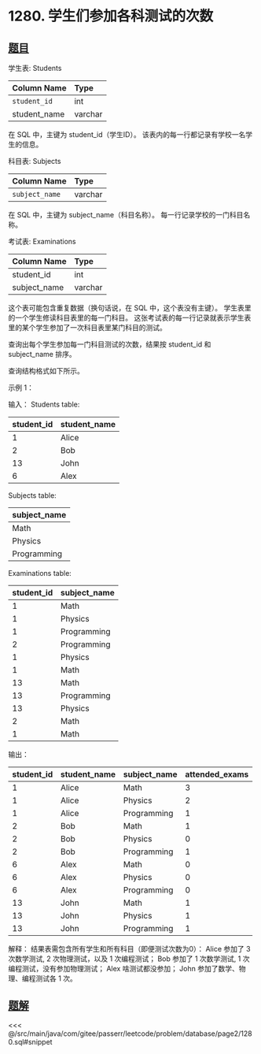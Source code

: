 # 1280. 学生们参加各科测试的次数
## [题目](https://leetcode.cn/problems/students-and-examinations/)

学生表: Students

| Column Name  | Type    |
|:-------------|:--------|
| `student_id` | int     |
| student_name | varchar |

在 SQL 中，主键为 student_id（学生ID）。
该表内的每一行都记录有学校一名学生的信息。

科目表: Subjects

| Column Name    | Type    |
|:---------------|:--------|
| `subject_name` | varchar |

在 SQL 中，主键为 subject_name（科目名称）。
每一行记录学校的一门科目名称。

考试表: Examinations

| Column Name  | Type    |
|:-------------|:--------|
| student_id   | int     |
| subject_name | varchar |

这个表可能包含重复数据（换句话说，在 SQL 中，这个表没有主键）。
学生表里的一个学生修读科目表里的每一门科目。
这张考试表的每一行记录就表示学生表里的某个学生参加了一次科目表里某门科目的测试。

查询出每个学生参加每一门科目测试的次数，结果按 student_id 和 subject_name 排序。

查询结构格式如下所示。

示例 1：

输入：
Students table:

| student_id | student_name |
|:-----------|:-------------|
| 1          | Alice        |
| 2          | Bob          |
| 13         | John         |
| 6          | Alex         |

Subjects table:

| subject_name |
|:-------------|
| Math         |
| Physics      |
| Programming  |

Examinations table:

| student_id | subject_name |
|:-----------|:-------------|
| 1          | Math         |
| 1          | Physics      |
| 1          | Programming  |
| 2          | Programming  |
| 1          | Physics      |
| 1          | Math         |
| 13         | Math         |
| 13         | Programming  |
| 13         | Physics      |
| 2          | Math         |
| 1          | Math         |

输出：

| student_id | student_name | subject_name | attended_exams |
|:-----------|:-------------|:-------------|:---------------|
| 1          | Alice        | Math         | 3              |
| 1          | Alice        | Physics      | 2              |
| 1          | Alice        | Programming  | 1              |
| 2          | Bob          | Math         | 1              |
| 2          | Bob          | Physics      | 0              |
| 2          | Bob          | Programming  | 1              |
| 6          | Alex         | Math         | 0              |
| 6          | Alex         | Physics      | 0              |
| 6          | Alex         | Programming  | 0              |
| 13         | John         | Math         | 1              |
| 13         | John         | Physics      | 1              |
| 13         | John         | Programming  | 1              |

解释：
结果表需包含所有学生和所有科目（即便测试次数为0）：
Alice 参加了 3 次数学测试, 2 次物理测试，以及 1 次编程测试；
Bob 参加了 1 次数学测试, 1 次编程测试，没有参加物理测试；
Alex 啥测试都没参加；
John 参加了数学、物理、编程测试各 1 次。

## [题解](https://github.com/PasseRR/JavaLeetCode/blob/master/src/main/java/com/gitee/passerr/leetcode/problem/database/page2/1280.sql)

<<< @/src/main/java/com/gitee/passerr/leetcode/problem/database/page2/1280.sql#snippet
